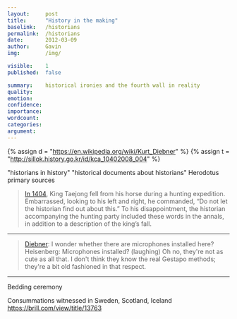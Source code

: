 ```yaml
---
layout:     post
title:      "History in the making"
baselink:   /historians
permalink:  /historians
date:       2012-03-09
author:     Gavin   
img:        /img/

visible:    1
published:  false

summary:    historical ironies and the fourth wall in reality
quality:    
emotion: 	
confidence: 
importance: 
wordcount:  
categories: 
argument:   
---
```


{% assign d = "https://en.wikipedia.org/wiki/Kurt_Diebner"			%}
{% assign t = "http://sillok.history.go.kr/id/kca_10402008_004"		%}


"historians in history"
"historical documents about historians"
Herodotus primary sources


> <a href="{{t}}">In 1404</a>, King Taejong fell from his horse during a hunting expedition. Embarrassed, looking to his left and right, he commanded, “Do not let the historian find out about this.” To his disappointment, the historian accompanying the hunting party included these words in the annals, in addition to a description of the king’s fall.



---

> <a href="{{d}}">Diebner</a>: I wonder whether there are microphones installed here?
Heisenberg: Microphones installed? (laughing) Oh no, they're not as cute as all that. I don't think they know the real Gestapo methods; they're a bit old fashioned in that respect.


--- 

Bedding ceremony

Consummations witnessed in Sweden, Scotland, Iceland
https://brill.com/view/title/13763